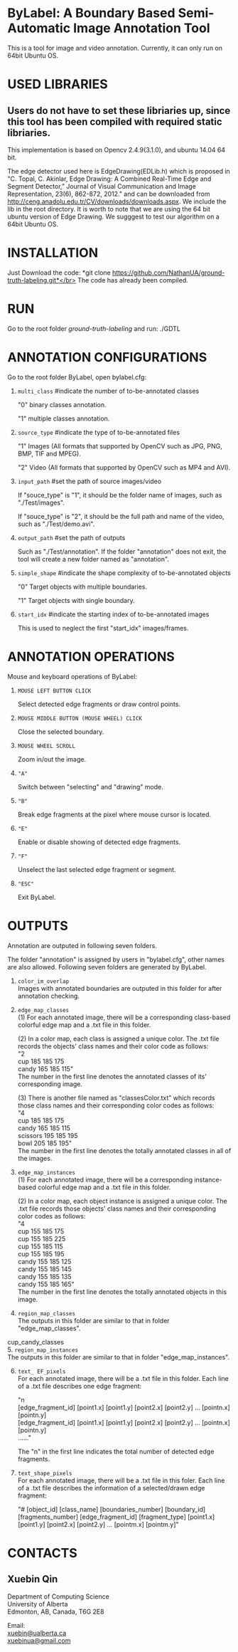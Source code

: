 # ByLabel: A Boundary Based Semi-Automatic Image Annotation Tool
This is a tool for image and video annotation. Currently, it can only run on 64bit Ubuntu OS.</br>

USED LIBRARIES
====
Users do not have to set these libriaries up, since this tool has been compiled with required static libriaries.
----
This implementation is based on Opencv 2.4.9(3.1.0), and ubuntu 14.04 64 bit.</br>

The edge detector used here is EdgeDrawing(EDLib.h) which is proposed in 
"C. Topal, C. Akinlar, Edge Drawing: A Combined Real-Time Edge and Segment Detector,” Journal of Visual Communication and Image Representation, 23(6), 862-872, 2012." 
and can be downloaded from http://ceng.anadolu.edu.tr/CV/downloads/downloads.aspx. We include the lib in the root directory. It is worth to note that we are using the 64 bit ubuntu version of Edge Drawing. We sugggest to test our algorithm on a 64bit Ubuntu OS.

INSTALLATION
====

Just Download the code: *git clone https://github.com/NathanUA/ground-truth-labeling.git*</br>
The code has already been compiled.

RUN
====

Go to the root folder *ground-truth-labeling* and run: ./GDTL

ANNOTATION CONFIGURATIONS
====

Go to the root folder ByLabel, open bylabel.cfg:<br>

1. `multi_class`     #indicate the number of to-be-annotated classes<br>

    "0"     binary classes annotation.<br>

    "1"     multiple classes annotation.<br>

2. `source_type`     #indicate the type of to-be-annotated files<br>

    "1"     Images (All formats that supported by OpenCV such as JPG, PNG, BMP, TIF and MPEG).<br>

    "2"     Video (All formats that supported by OpenCV such as MP4 and AVI).<br>

3. `input_path`     #set the path of source images/video<br>

     If "souce_type" is "1", it should be the folder name of images, such as "./Test/images".<br>

     If "souce_type" is "2", it should be the full path and name of the video, such as "./Test/demo.avi".<br>

4. `output_path`     #set the path of outputs<br>

     Such as "./Test/annotation". If the folder "annotation" does not exit, the tool will create a new folder named as "annotation".<br>

5. `simple_shape`     #indicate the shape complexity of to-be-annotated objects<br>

    "0"     Target objects with multiple boundaries.<br>

    "1"     Target objects with single boundary.<br>

6. `start_idx`     #indicate the starting index of to-be-annotated images<br>

     This is used to neglect the first "start_idx" images/frames.<br>

ANNOTATION OPERATIONS
====
Mouse and keyboard operations of ByLabel:<br>

1. `MOUSE LEFT BUTTON CLICK`<br>

    Select detected edge fragments or draw control points.<br>

2. `MOUSE MIDDLE BUTTON (MOUSE WHEEL) CLICK`<br>

    Close the selected boundary.<br>

3. `MOUSE WHEEL SCROLL`<br>

    Zoom in/out the image.<br>

4. `"A"`<br>

    Switch between "selecting" and "drawing" mode.<br>

5. `"B"`<br>

    Break edge fragments at the pixel where mouse cursor is located.<br>

6. `"E"`<br>

    Enable or disable showing of detected edge fragments.<br>

7. `"F"`<br>

    Unselect the last selected edge fragment or segment.<br>

8. `"ESC"`<br>

    Exit ByLabel.<br>

OUTPUTS
====
Annotation are outputed in following seven folders.<br>


The folder "annotation" is assigned by users in "bylabel.cfg", other names are also allowed. Following seven folders are generated by ByLabel.<br>

1. `color_im_overlap`<br>
    Images with annotated boundaries are outputed in this folder for after annotation checking.<br>

2. `edge_map_classes`<br>
    (1) For each annotated image, there will be a corresponding class-based colorful edge map and a .txt file in this folder.<br>

    (2) In a color map, each class is assigned a unique color. The .txt file records the objects' class names and their color code as follows:<br>
"2<br>
cup 185 185 175<br>
candy 165 185 115"<br>
The number in the first line denotes the annotated classes of its' corresponding image.<br>

    (3) There is another file named as "classesColor.txt" which records those class names and their corresponding color codes as follows:<br>
"4<br>
cup 185 185 175<br>
candy 165 185 115<br>
scissors 195 185 195<br>
bowl 205 185 195"<br>
The number in the first line denotes the totally annotated classes in all of the images.<br>

3. `edge_map_instances`<br>
    (1) For each annotated image, there will be a corresponding instance-based colorful edge map and a .txt file in this folder.<br>

    (2) In a color map, each object instance is assigned a unique color. The .txt file records those objects' class names and their corresponding color codes as follows:<br>
"4<br>
cup 155 185 175<br>
cup 155 185 225<br>
cup 155 185 115<br>
cup 155 185 195<br>
candy 155 185 125<br>
candy 155 185 145<br>
candy 155 185 135<br>
candy 155 185 165"<br>
The number in the first line denotes the totally annotated objects in this image.<br>

4. `region_map_classes`<br>
    The outputs in this folder are similar to that in folder "edge_map_classes".<br>

cup_candy_classes<br>
5. `region_map_instances`<br>
    The outputs in this folder are similar to that in folder "edge_map_instances".<br>

6. `text_ EF_pixels`<br>
     For each annotated image, there will be a .txt file in this folder. Each line of a .txt file describes one edge fragment:<br>

     "n<br>
      [edge_fragment_id] [point1.x] [point1.y] [point2.x] [point2.y] ... [pointn.x] [pointn.y]<br>
      [edge_fragment_id] [point1.x] [point1.y] [point2.x] [point2.y] ... [pointn.x] [pointn.y]<br>
      ......"<br>

     The "n" in the first line indicates the total number of detected edge fragments.<br>

7. `text_shape_pixels`<br>
    For each annotated image, there will be a .txt file in this foler. Each line of a .txt file describes the information of a selected/drawn edge fragment:<br>

    "# [object_id] [class_name] [boundaries_number] [boundary_id] [fragments_number] [edge_fragment_id] [fragment_type] [point1.x] [point1.y] [point2.x] [point2.y] ... [pointm.x] [pointm.y]"<br>

CONTACTS
====

Xuebin Qin
----
Department of Computing Science</br>
University of Alberta</br>
Edmonton, AB, Canada, T6G 2E8</br>

Email:</br>
xuebin@ualberta.ca</br>
xuebinua@gmail.com

